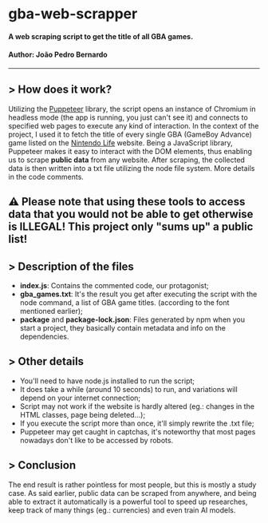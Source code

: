 # gba-web-scrapper
#### A web scraping script to get the title of all GBA games.
#### Author: João Pedro Bernardo
---
## > How does it work?
Utilizing the [Puppeteer](pptr.dev) library, the script opens an instance of Chromium in headless mode (the app is running, you just can't see it) and connects to specified web pages to execute any kind of interaction.
In the context of the project, I used it to fetch the title of every single GBA (GameBoy Advance) game listed on the [Nintendo Life](www.nintendolife.com) website. Being a JavaScript library, Puppeteer makes it easy to interact with the DOM elements, thus enabling us to scrape **public data** from any website. After scraping, the collected data is then written into a txt file utilizing the node file system. More details in the code comments.

## ⚠️ Please note that using these tools to access data that you would not be able to get otherwise is ILLEGAL! This project only "sums up" a public list!

## > Description of the files

- **index.js**: Contains the commented code, our protagonist;
- **gba_games.txt**: It's the result you get after executing the script with the node command, a list of GBA game titles. (according to the font mentioned earlier);
- **package** and **package-lock.json**: Files generated by npm when you start a project, they basically contain metadata and info on the dependencies.

## > Other details

- You'll need to have node.js installed to run the script;
- It does take a while (around 10 seconds) to run, and variations will depend on your internet connection;
- Script may not work if the website is hardly altered (eg.: changes in the HTML classes, page being deleted...);
- If you execute the script more than once, it'll simply rewrite the .txt file;
- Puppeteer may get caught in captchas, it's noteworthy that most pages nowadays don't like to be accessed by robots.

## > Conclusion

The end result is rather pointless for most people, but this is mostly a study case. As said earlier, public data can be scraped from anywhere, and being able to extract it automatically is a powerful tool to speed up researches, keep track of many things (eg.: currencies) and even train AI models.
